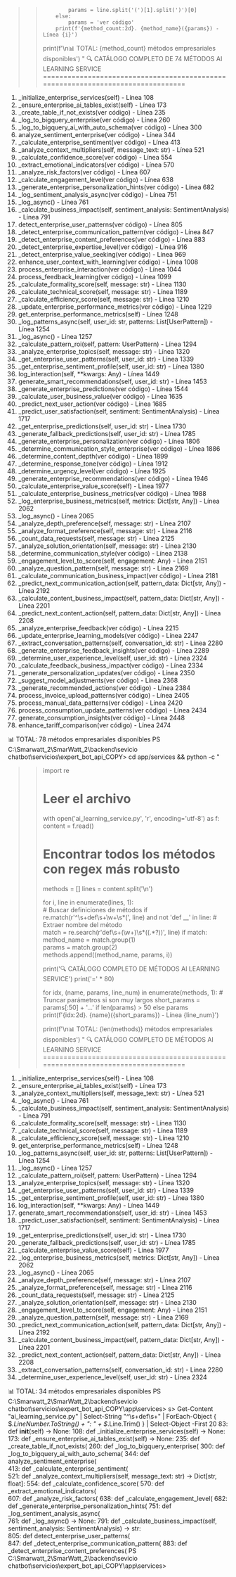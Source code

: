 >>             params = line.split('(')[1].split(')')[0]
>>         else:
>>             params = 'ver código'
>>         print(f'{method_count:2d}. {method_name}({params}) - Línea {i}')
>>
>> print(f'\n📊 TOTAL: {method_count} métodos empresariales disponibles')
>> "
🔍 CATÁLOGO COMPLETO DE 74 MÉTODOS AI LEARNING SERVICE
================================================================================
 1. _initialize_enterprise_services(self) - Línea 108
 2. _ensure_enterprise_ai_tables_exist(self) - Línea 173
 3. _create_table_if_not_exists(ver código) - Línea 235
 4. _log_to_bigquery_enterprise(ver código) - Línea 260
 5. _log_to_bigquery_ai_with_auto_schema(ver código) - Línea 300
 6. analyze_sentiment_enterprise(ver código) - Línea 344
 7. _calculate_enterprise_sentiment(ver código) - Línea 413
 8. _analyze_context_multipliers(self, message_text: str) - Línea 521
 9. _calculate_confidence_score(ver código) - Línea 554
10. _extract_emotional_indicators(ver código) - Línea 570
11. _analyze_risk_factors(ver código) - Línea 607
12. _calculate_engagement_level(ver código) - Línea 638
13. _generate_enterprise_personalization_hints(ver código) - Línea 682
14. _log_sentiment_analysis_async(ver código) - Línea 751
15. _log_async() - Línea 761
16. _calculate_business_impact(self, sentiment_analysis: SentimentAnalysis) - Línea 791     
17. detect_enterprise_user_patterns(ver código) - Línea 805
18. _detect_enterprise_communication_pattern(ver código) - Línea 847
19. _detect_enterprise_content_preferences(ver código) - Línea 883
20. _detect_enterprise_expertise_level(ver código) - Línea 916
21. _detect_enterprise_value_seeking(ver código) - Línea 969
22. enhance_user_context_with_learning(ver código) - Línea 1008
23. process_enterprise_interaction(ver código) - Línea 1044
24. process_feedback_learning(ver código) - Línea 1099
25. _calculate_formality_score(self, message: str) - Línea 1130
26. _calculate_technical_score(self, message: str) - Línea 1189
27. _calculate_efficiency_score(self, message: str) - Línea 1210
28. _update_enterprise_performance_metrics(ver código) - Línea 1229
29. get_enterprise_performance_metrics(self) - Línea 1248
30. _log_patterns_async(self, user_id: str, patterns: List[UserPattern]) - Línea 1254       
31. _log_async() - Línea 1257
32. _calculate_pattern_roi(self, pattern: UserPattern) - Línea 1294
33. _analyze_enterprise_topics(self, message: str) - Línea 1320
34. _get_enterprise_user_patterns(self, user_id: str) - Línea 1339
35. _get_enterprise_sentiment_profile(self, user_id: str) - Línea 1380
36. log_interaction(self, **kwargs: Any) - Línea 1449
37. generate_smart_recommendations(self, user_id: str) - Línea 1453
38. _generate_enterprise_predictions(ver código) - Línea 1544
39. _calculate_user_business_value(ver código) - Línea 1635
40. _predict_next_user_action(ver código) - Línea 1685
41. _predict_user_satisfaction(self, sentiment: SentimentAnalysis) - Línea 1717
42. _get_enterprise_predictions(self, user_id: str) - Línea 1730
43. _generate_fallback_predictions(self, user_id: str) - Línea 1785
44. _generate_enterprise_personalization(ver código) - Línea 1806
45. _determine_communication_style_enterprise(ver código) - Línea 1886
46. _determine_content_depth(ver código) - Línea 1899
47. _determine_response_tone(ver código) - Línea 1912
48. _determine_urgency_level(ver código) - Línea 1925
49. _generate_enterprise_recommendations(ver código) - Línea 1946
50. _calculate_enterprise_value_score(self) - Línea 1977
51. _calculate_enterprise_business_metrics(ver código) - Línea 1988
52. _log_enterprise_business_metrics(self, metrics: Dict[str, Any]) - Línea 2062
53. _log_async() - Línea 2065
54. _analyze_depth_preference(self, message: str) - Línea 2107
55. _analyze_format_preference(self, message: str) - Línea 2116
56. _count_data_requests(self, message: str) - Línea 2125
57. _analyze_solution_orientation(self, message: str) - Línea 2130
58. _determine_communication_style(ver código) - Línea 2138
59. _engagement_level_to_score(self, engagement: Any) - Línea 2151
60. _analyze_question_pattern(self, message: str) - Línea 2169
61. _calculate_communication_business_impact(ver código) - Línea 2181
62. _predict_next_communication_action(self, pattern_data: Dict[str, Any]) - Línea 2192     
63. _calculate_content_business_impact(self, pattern_data: Dict[str, Any]) - Línea 2201     
64. _predict_next_content_action(self, pattern_data: Dict[str, Any]) - Línea 2208
65. _analyze_enterprise_feedback(ver código) - Línea 2215
66. _update_enterprise_learning_models(ver código) - Línea 2247
67. _extract_conversation_patterns(self, conversation_id: str) - Línea 2280
68. _generate_enterprise_feedback_insights(ver código) - Línea 2289
69. _determine_user_experience_level(self, user_id: str) - Línea 2324
70. _calculate_feedback_business_impact(ver código) - Línea 2334
71. _generate_personalization_updates(ver código) - Línea 2350
72. _suggest_model_adjustments(ver código) - Línea 2368
73. _generate_recommended_actions(ver código) - Línea 2384
74. process_invoice_upload_patterns(ver código) - Línea 2405
75. process_manual_data_patterns(ver código) - Línea 2420
76. process_consumption_update_patterns(ver código) - Línea 2434
77. generate_consumption_insights(ver código) - Línea 2448
78. enhance_tariff_comparison(ver código) - Línea 2474

📊 TOTAL: 78 métodos empresariales disponibles
PS C:\Smarwatt_2\SmarWatt_2\backend\sevicio chatbot\servicios\expert_bot_api_COPY> cd app/services && python -c "
>> import re
>>                                            
>> # Leer el archivo
>> with open('ai_learning_service.py', 'r', encoding='utf-8') as f:
>>     content = f.read()
>>
>> # Encontrar todos los métodos con regex más robusto
>> methods = []
>> lines = content.split('\n')
>>
>> for i, line in enumerate(lines, 1):        
>>     # Buscar definiciones de métodos
>>     if re.match(r'^\s+def\s+\w+\s*\(', line) and not 'def __' in line:
>>         # Extraer nombre del método        
>>         match = re.search(r'def\s+(\w+)\s*\((.*?)\)', line)
>>         if match:
>>             method_name = match.group(1)   
>>             params = match.group(2)        
>>             methods.append((method_name, params, i))
>>
>> print('🔍 CATÁLOGO COMPLETO DE MÉTODOS AI LEARNING SERVICE')
>> print('=' * 80)
>>
>> for idx, (name, params, line_num) in enumerate(methods, 1):
>>     # Truncar parámetros si son muy largos 
>>     short_params = params[:50] + '...' if len(params) > 50 else params
>>     print(f'{idx:2d}. {name}({short_params}) - Línea {line_num}')
>>
>> print(f'\n📊 TOTAL: {len(methods)} métodos empresariales disponibles')
>> "
🔍 CATÁLOGO COMPLETO DE MÉTODOS AI LEARNING SERVICE
================================================================================
 1. _initialize_enterprise_services(self) - Línea 108
 2. _ensure_enterprise_ai_tables_exist(self) - Línea 173
 3. _analyze_context_multipliers(self, message_text: str) - Línea 521
 4. _log_async() - Línea 761
 5. _calculate_business_impact(self, sentiment_analysis: SentimentAnalysis) - Línea 791     
 6. _calculate_formality_score(self, message: str) - Línea 1130
 7. _calculate_technical_score(self, message: str) - Línea 1189
 8. _calculate_efficiency_score(self, message: str) - Línea 1210
 9. get_enterprise_performance_metrics(self) - Línea 1248
10. _log_patterns_async(self, user_id: str, patterns: List[UserPattern]) - Línea 1254       
11. _log_async() - Línea 1257
12. _calculate_pattern_roi(self, pattern: UserPattern) - Línea 1294
13. _analyze_enterprise_topics(self, message: str) - Línea 1320
14. _get_enterprise_user_patterns(self, user_id: str) - Línea 1339
15. _get_enterprise_sentiment_profile(self, user_id: str) - Línea 1380
16. log_interaction(self, **kwargs: Any) - Línea 1449
17. generate_smart_recommendations(self, user_id: str) - Línea 1453
18. _predict_user_satisfaction(self, sentiment: SentimentAnalysis) - Línea 1717
19. _get_enterprise_predictions(self, user_id: str) - Línea 1730
20. _generate_fallback_predictions(self, user_id: str) - Línea 1785
21. _calculate_enterprise_value_score(self) - Línea 1977
22. _log_enterprise_business_metrics(self, metrics: Dict[str, Any]) - Línea 2062
23. _log_async() - Línea 2065
24. _analyze_depth_preference(self, message: str) - Línea 2107
25. _analyze_format_preference(self, message: str) - Línea 2116
26. _count_data_requests(self, message: str) - Línea 2125
27. _analyze_solution_orientation(self, message: str) - Línea 2130
28. _engagement_level_to_score(self, engagement: Any) - Línea 2151
29. _analyze_question_pattern(self, message: str) - Línea 2169
30. _predict_next_communication_action(self, pattern_data: Dict[str, Any]) - Línea 2192     
31. _calculate_content_business_impact(self, pattern_data: Dict[str, Any]) - Línea 2201     
32. _predict_next_content_action(self, pattern_data: Dict[str, Any]) - Línea 2208
33. _extract_conversation_patterns(self, conversation_id: str) - Línea 2280
34. _determine_user_experience_level(self, user_id: str) - Línea 2324

📊 TOTAL: 34 métodos empresariales disponibles
PS C:\Smarwatt_2\SmarWatt_2\backend\sevicio chatbot\servicios\expert_bot_api_COPY\app\services>
s> Get-Content "ai_learning_service.py" | Select-String "^\s+def\s+" | ForEach-Object { $_.LineNumber.ToString() + ": " + $_.Line.Trim() } | Select-Object -First 20
83: def __init__(self) -> None:
108: def _initialize_enterprise_services(self) -> None:
173: def _ensure_enterprise_ai_tables_exist(self) -> None:
235: def _create_table_if_not_exists(
260: def _log_to_bigquery_enterprise(
300: def _log_to_bigquery_ai_with_auto_schema(
344: def analyze_sentiment_enterprise(        
413: def _calculate_enterprise_sentiment(     
521: def _analyze_context_multipliers(self, message_text: str) -> Dict[str, float]:
554: def _calculate_confidence_score(
570: def _extract_emotional_indicators(       
607: def _analyze_risk_factors(
638: def _calculate_engagement_level(
682: def _generate_enterprise_personalization_hints(
751: def _log_sentiment_analysis_async(       
761: def _log_async() -> None:
791: def _calculate_business_impact(self, sentiment_analysis: SentimentAnalysis) -> str:    
805: def detect_enterprise_user_patterns(     
847: def _detect_enterprise_communication_pattern(
883: def _detect_enterprise_content_preferences(
PS C:\Smarwatt_2\SmarWatt_2\backend\sevicio chatbot\servicios\expert_bot_api_COPY\app\services>